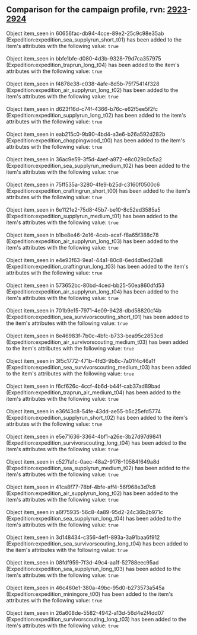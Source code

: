 ## Comparison for the campaign profile, rvn: [2923](https://github.com/PRO100KatYT/FortniteProfileRevisions/tree/main/profiles/campaign/2923%20campaign.json)-[2924](https://github.com/PRO100KatYT/FortniteProfileRevisions/tree/main/profiles/campaign/2924%20campaign.json)

Object item_seen in 60656fac-db94-4cce-89e2-25c9c98e35ab (Expedition:expedition_sea_supplyrun_short_t01) has been added to the item's attributes with the following value: `true`
<br><br>
Object item_seen in bbfe1bfe-d080-4d3b-9328-79d7ca357975 (Expedition:expedition_traprun_long_t04) has been added to the item's attributes with the following value: `true`
<br><br>
Object item_seen in f4878e38-c038-4afe-8d5b-75f75414f328 (Expedition:expedition_air_supplyrun_long_t02) has been added to the item's attributes with the following value: `true`
<br><br>
Object item_seen in d623f16d-c74f-4366-b76c-e62f5ee5f2fc (Expedition:expedition_supplyrun_long_t02) has been added to the item's attributes with the following value: `true`
<br><br>
Object item_seen in eab215c0-9b90-4bd4-a3e6-b26a592d282b (Expedition:expedition_choppingwood_t00) has been added to the item's attributes with the following value: `true`
<br><br>
Object item_seen in 36ac9e59-3f5d-4aef-a972-e8c029c0c5a2 (Expedition:expedition_sea_supplyrun_medium_t02) has been added to the item's attributes with the following value: `true`
<br><br>
Object item_seen in 75ff535a-3280-4fe9-b25d-c3160f0500c6 (Expedition:expedition_craftingrun_short_t00) has been added to the item's attributes with the following value: `true`
<br><br>
Object item_seen in 6e1121e2-75d8-45b7-be10-8c52ed3585a5 (Expedition:expedition_supplyrun_medium_t01) has been added to the item's attributes with the following value: `true`
<br><br>
Object item_seen in b1be8e46-2e16-4ceb-acaf-f8a65f388c78 (Expedition:expedition_air_supplyrun_long_t03) has been added to the item's attributes with the following value: `true`
<br><br>
Object item_seen in e4e93f63-9ea1-44a1-80c8-6ed4d0ed20a8 (Expedition:expedition_craftingrun_long_t03) has been added to the item's attributes with the following value: `true`
<br><br>
Object item_seen in 573652bc-80bd-4ced-bb25-50ea860dfd53 (Expedition:expedition_air_supplyrun_long_t04) has been added to the item's attributes with the following value: `true`
<br><br>
Object item_seen in 701b9e15-7971-4e09-9428-dbd58820cf4b (Expedition:expedition_sea_survivorscouting_short_t01) has been added to the item's attributes with the following value: `true`
<br><br>
Object item_seen in 8e46983f-7b0c-4bfc-b733-bea95c2853cd (Expedition:expedition_air_survivorscouting_medium_t03) has been added to the item's attributes with the following value: `true`
<br><br>
Object item_seen in 3f5c1772-471b-4fd3-9b8c-7a01f4c46a1f (Expedition:expedition_sea_survivorscouting_medium_t03) has been added to the item's attributes with the following value: `true`
<br><br>
Object item_seen in f6cf626c-4ccf-4b6d-b44f-cab37ad89bad (Expedition:expedition_traprun_air_medium_t04) has been added to the item's attributes with the following value: `true`
<br><br>
Object item_seen in e36f43c8-54fe-43dd-ae55-b5c25efd5774 (Expedition:expedition_supplyrun_short_t02) has been added to the item's attributes with the following value: `true`
<br><br>
Object item_seen in e5e71636-3364-4bf1-a26e-3b27d97d9841 (Expedition:expedition_survivorscouting_long_t04) has been added to the item's attributes with the following value: `true`
<br><br>
Object item_seen in c527fa1c-0aec-48a2-9178-10584f649a8d (Expedition:expedition_sea_supplyrun_medium_t02) has been added to the item's attributes with the following value: `true`
<br><br>
Object item_seen in 41ca8f77-78bf-4bfe-aff4-56f968e3d7c8 (Expedition:expedition_air_supplyrun_long_t02) has been added to the item's attributes with the following value: `true`
<br><br>
Object item_seen in a6f75935-56c8-4a89-95d2-24c36b2b971c (Expedition:expedition_sea_supplyrun_long_t04) has been added to the item's attributes with the following value: `true`
<br><br>
Object item_seen in 3d148434-c356-4ef1-893a-3a91baa6f912 (Expedition:expedition_sea_survivorscouting_long_t04) has been added to the item's attributes with the following value: `true`
<br><br>
Object item_seen in 08fdf959-7f3d-49c4-aa1f-52788eec95ad (Expedition:expedition_sea_supplyrun_long_t03) has been added to the item's attributes with the following value: `true`
<br><br>
Object item_seen in 46c460e1-380a-49bc-95d0-b273573a545a (Expedition:expedition_miningore_t00) has been added to the item's attributes with the following value: `true`
<br><br>
Object item_seen in 26a608de-5582-4942-a13d-56d4e2f4dd07 (Expedition:expedition_survivorscouting_long_t03) has been added to the item's attributes with the following value: `true`
<br><br>
